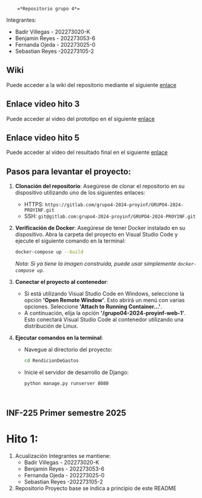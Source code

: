         =*Repositorio grupo 4*=

Integrantes:
- Badir Villegas - 202273020-K
- Benjamin Reyes - 202273053-6
- Fernanda Ojeda - 202273025-0
- Sebastian Reyes -202273105-2

## Wiki

Puede acceder a la wiki del repositorio mediante el siguiente [enlace](https://gitlab.com/grupo4-2024-proyinf/GRUPO4-2024-PROYINF/-/wikis/Wiki)

## Enlace video hito 3
Puede acceder al video del prototipo en el siguiente [enlace](https://youtu.be/PczyER8rk8M)

## Enlace video hito 5
Puede acceder al video del resultado final en el siguiente [enlace](https://youtu.be/jyo13oVk6SY)


## Pasos para levantar el proyecto:

1. **Clonación del repositorio**: Asegúrese de clonar el repositorio en su dispositivo utilizando uno de los siguientes enlaces:
   - HTTPS: `https://gitlab.com/grupo4-2024-proyinf/GRUPO4-2024-PROYINF.git`
   - SSH: `git@gitlab.com:grupo4-2024-proyinf/GRUPO4-2024-PROYINF.git`

2. **Verificación de Docker**: Asegúrese de tener Docker instalado en su dispositivo. Abra la carpeta del proyecto en Visual Studio Code y ejecute el siguiente comando en la terminal:
   ```bash
   docker-compose up --build
   ```
   *Nota: Si ya tiene la imagen construida, puede usar simplemente `docker-compose up`.*

3. **Conectar el proyecto al contenedor**:
   - Si está utilizando Visual Studio Code en Windows, seleccione la opción **'Open Remote Window'**. Esto abrirá un menú con varias opciones. Seleccione **'Attach to Running Container...'**.
   - A continuación, elija la opción **'/grupo04-2024-proyinf-web-1'**. Esto conectará Visual Studio Code al contenedor utilizando una distribución de Linux.

4. **Ejecutar comandos en la terminal**:
   - Navegue al directorio del proyecto:
     ```bash
     cd RendicionDeGastos
     ```
   - Inicie el servidor de desarrollo de Django:
     ```bash
     python manage.py runserver 8080




## INF-225 Primer semestre 2025
# Hito 1:

1. Acualización Integrantes se mantiene:
   - Badir Villegas - 202273020-K
   - Benjamin Reyes - 202273053-6
   - Fernanda Ojeda - 202273025-0
   - Sebastian Reyes -202273105-2
2. Repositorio Proyecto base se indica a principio de este README  

    

    